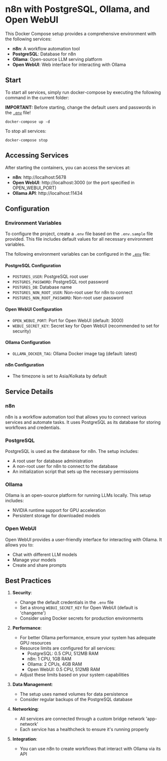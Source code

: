 # n8n with PostgreSQL, Ollama, and Open WebUI

This Docker Compose setup provides a comprehensive environment with the following services:

- **n8n**: A workflow automation tool
- **PostgreSQL**: Database for n8n
- **Ollama**: Open-source LLM serving platform
- **Open WebUI**: Web interface for interacting with Ollama

## Start

To start all services, simply run docker-compose by executing the following command in the current folder:

**IMPORTANT:** Before starting, change the default users and passwords in the [`.env`](.env) file!

```
docker-compose up -d
```

To stop all services:

```
docker-compose stop
```

## Accessing Services

After starting the containers, you can access the services at:

- **n8n**: http://localhost:5678
- **Open WebUI**: http://localhost:3000 (or the port specified in OPEN_WEBUI_PORT)
- **Ollama API**: http://localhost:11434

## Configuration

### Environment Variables

To configure the project, create a `.env` file based on the `.env.sample` file provided. This file includes default values for all necessary environment variables.

The following environment variables can be configured in the [`.env`](.env) file:

#### PostgreSQL Configuration

- `POSTGRES_USER`: PostgreSQL root user
- `POSTGRES_PASSWORD`: PostgreSQL root password
- `POSTGRES_DB`: Database name
- `POSTGRES_NON_ROOT_USER`: Non-root user for n8n to connect
- `POSTGRES_NON_ROOT_PASSWORD`: Non-root user password

#### Open WebUI Configuration

- `OPEN_WEBUI_PORT`: Port for Open WebUI (default: 3000)
- `WEBUI_SECRET_KEY`: Secret key for Open WebUI (recommended to set for security)

#### Ollama Configuration

- `OLLAMA_DOCKER_TAG`: Ollama Docker image tag (default: latest)

#### n8n Configuration

- The timezone is set to Asia/Kolkata by default

## Service Details

### n8n

n8n is a workflow automation tool that allows you to connect various services and automate tasks. It uses PostgreSQL as its database for storing workflows and credentials.

### PostgreSQL

PostgreSQL is used as the database for n8n. The setup includes:

- A root user for database administration
- A non-root user for n8n to connect to the database
- An initialization script that sets up the necessary permissions

### Ollama

Ollama is an open-source platform for running LLMs locally. This setup includes:

- NVIDIA runtime support for GPU acceleration
- Persistent storage for downloaded models

### Open WebUI

Open WebUI provides a user-friendly interface for interacting with Ollama. It allows you to:

- Chat with different LLM models
- Manage your models
- Create and share prompts

## Best Practices

1. **Security**:

   - Change the default credentials in the `.env` file
   - Set a strong `WEBUI_SECRET_KEY` for Open WebUI (default is 'changeme')
   - Consider using Docker secrets for production environments

2. **Performance**:

   - For better Ollama performance, ensure your system has adequate GPU resources
   - Resource limits are configured for all services:
     - PostgreSQL: 0.5 CPU, 512MB RAM
     - n8n: 1 CPU, 1GB RAM
     - Ollama: 2 CPUs, 4GB RAM
     - Open WebUI: 0.5 CPU, 512MB RAM
   - Adjust these limits based on your system capabilities

3. **Data Management**:

   - The setup uses named volumes for data persistence
   - Consider regular backups of the PostgreSQL database

4. **Networking**:

   - All services are connected through a custom bridge network 'app-network'
   - Each service has a healthcheck to ensure it's running properly

5. **Integration**:
   - You can use n8n to create workflows that interact with Ollama via its API

